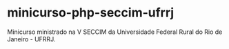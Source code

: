 # minicurso-php-seccim-ufrrj
Minicurso ministrado na V SECCIM da Universidade Federal Rural do Rio de Janeiro - UFRRJ.
